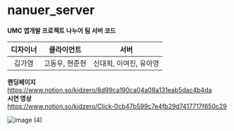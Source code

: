# nanuer_server

**UMC 앱개발 프로젝트 나누어 팀 서버 코드**

|디자이너|클라이언트|서버|
|:---:|:---:|:---:|
|김가영|고동우, 현준현|신대희, 이여진, 유아영|

**랜딩페이지**
<br/> 
https://www.notion.so/kidzero/8d99ca190ca04a08a131eab5dac4b4da
<br/> 
**시연 영상**
<br/> 
https://www.notion.so/kidzero/Click-0cb47b599c7e4fb29d7417717f650c29
<br/> 

![image (4)](https://user-images.githubusercontent.com/93467085/187355429-671f15de-a8e4-416d-963c-ee66d791853c.png)
